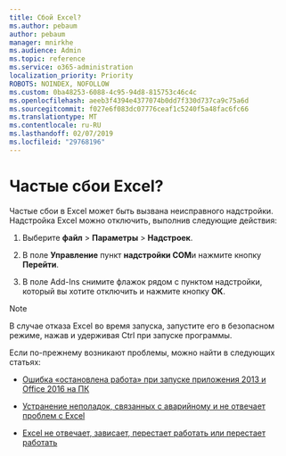 ```yaml
---
title: Сбой Excel?
ms.author: pebaum
author: pebaum
manager: mnirkhe
ms.audience: Admin
ms.topic: reference
ms.service: o365-administration
localization_priority: Priority
ROBOTS: NOINDEX, NOFOLLOW
ms.custom: 0ba48253-6088-4c95-94d8-815753c46c4c
ms.openlocfilehash: aeeb3f4394e4377074b0dd7f330d737ca9c75a6d
ms.sourcegitcommit: f027e6f083dc07776ceaf1c5240f5a48fac6fc66
ms.translationtype: MT
ms.contentlocale: ru-RU
ms.lasthandoff: 02/07/2019
ms.locfileid: "29768196"
---
```

# <a name="frequent-excel-crashes"></a>Частые сбои Excel?

Частые сбои в Excel может быть вызвана неисправного надстройки. Надстройка Excel можно отключить, выполнив следующие действия:
  
1. Выберите **файл** \> **Параметры** \> **Надстроек**.
    
2. В поле **Управление** пункт **надстройки COM**и нажмите кнопку **Перейти**.
    
3. В поле Add-Ins снимите флажок рядом с пунктом надстройки, который вы хотите отключить и нажмите кнопку **ОК**.
    
> [!NOTE]
> В случае отказа Excel во время запуска, запустите его в безопасном режиме, нажав и удерживая Ctrl при запуске программы. 
  
Если по-прежнему возникают проблемы, можно найти в следующих статьях:
  
- [Ошибка «остановлена работа» при запуске приложения 2013 и Office 2016 на ПК](https://support.office.com/article/52bd7985-4e99-4a35-84c8-2d9b8301a2fa.aspx)
    
- [Устранение неполадок, связанных с аварийному и не отвечает проблем с Excel](https://support.microsoft.com/help/2758592/how-to-troubleshoot-crashing-and-not-responding-issues-with-excel)
    
- [Excel не отвечает, зависает, перестает работать или перестает работать](https://support.office.com/article/37e7d3c9-9e84-40bf-a805-4ca6853a1ff4.aspx)
    
